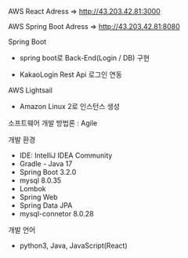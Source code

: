 AWS React Adress => http://43.203.42.81:3000

AWS Spring Boot Adress => http://43.203.42.81:8080

Spring Boot

- spring boot로 Back-End(Login / DB) 구현
  
- KakaoLogin Rest Api 로그인 연동

AWS Lightsail 
- Amazon Linux 2로 인스턴스 생성 

소프트웨어 개발 방법론 : Agile

개발 환경
- IDE: IntelliJ IDEA Community
- Gradle - Java 17
- Spring Boot 3.2.0
- mysql 8.0.35
- Lombok
- Spring Web
- Spring Data JPA
- mysql-connetor 8.0.28

개발 언어
-  python3, Java, JavaScript(React)
